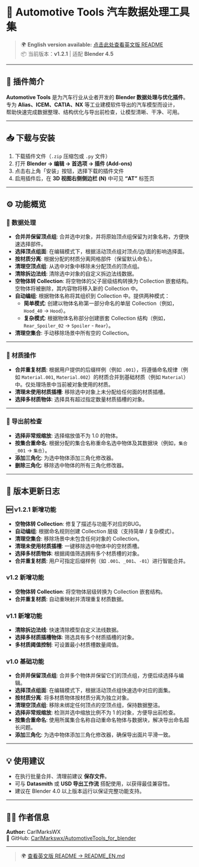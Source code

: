 # 🚗 Automotive Tools 汽车数据处理工具集

> 🌍 **English version available:** [点击此处查看英文版 README](./README_EN.md)  
> 📦 当前版本：**v1.2.1** | 适配 **Blender 4.5**

---

## 🧩 插件简介

**Automotive Tools** 是为汽车行业从业者开发的 **Blender 数据处理与优化插件**。  
专为 **Alias、ICEM、CATIA、NX** 等工业建模软件导出的汽车模型而设计，  
帮助快速完成数据整理、结构优化与导出前检查，让模型清晰、干净、可用。

---

## 📥 下载与安装

1. 下载插件文件（`.zip` 压缩包或 `.py` 文件）  
2. 打开 **Blender → 编辑 → 首选项 → 插件 (Add-ons)**  
3. 点击右上角「安装」按钮，选择下载的插件文件  
4. 启用插件后，在 **3D 视图右侧侧边栏 (N)** 中可见 **“AT”** 标签页

---

## ⚙️ 功能概览

### 🧱 数据处理
* **合并并保留顶点组**: 合并选中对象，并将原始顶点组保留为对象名称，方便快速选择部件。  
* **选择顶点组面**: 在编辑模式下，根据活动顶点组对顶点/边/面的影响选择面。  
* **按材质分离**: 根据分配的材质分离网格部件（保留默认命名）。  
* **清理空顶点组**: 从选中对象中移除未分配顶点的顶点组。  
* **清除拆边法线**: 清除选中对象的自定义拆边法线数据。  
* **空物体转 Collection**: 将空物体的父子层级结构转换为 Collection 嵌套结构。空物体将被删除，其内容物将移入新的 Collection 中。  
* **自动编组**: 根据物体名称将其组织到 Collection 中。提供两种模式：  
  * **简单模式**: 创建以物体名称第一部分命名的单层 Collection（例如，`Hood_40` → `Hood`）。  
  * **复杂模式**: 根据物体名称部分创建嵌套 Collection 结构（例如，`Rear_Spoiler_02` → `Spoiler` - `Rear`）。  
* **清理空集合**: 手动移除场景中所有空的 Collection。

---

### 🎨 材质操作
* **合并重复材质**: 根据用户提供的后缀样例（例如 `.001`），将遵循命名规律（例如 `Material.001`, `Material.002`）的材质合并到基础材质（例如 `Material`）中。仅处理场景中当前被对象使用的材质。  
* **清理未使用材质插槽**: 移除选中对象上未分配给任何面的材质插槽。  
* **选择多材质物体**: 选择具有超过指定数量材质插槽的对象。

---

### 🚦 导出前检查
* **选择非常规缩放**: 选择缩放值不为 1.0 的物体。  
* **按集合重命名**: 根据分配的集合名称重命名选中物体及其数据块（例如，`集合_001` → `集合`）。  
* **添加三角化**: 为选中物体添加三角化修改器。  
* **删除三角化**: 移除选中物体的所有三角化修改器。

---

## 🧱 版本更新日志

### 🆕 v1.2.1 新增功能
* **空物体转 Collection**: 修复了描述与功能不对应的BUG。 
* **自动编组**: 根据命名规则创建 Collection 层级（支持简单 / 复杂模式）。  
* **清理空集合**: 移除场景中未包含任何对象的 Collection。  
* **清理未使用材质插槽**: 一键移除选中物体中的空材质槽。  
* **选择多材质物体**: 根据阈值筛选拥有多个材质槽的对象。  
* **合并重复材质**: 用户可指定后缀样例（如 `.001`、`_001`、`-01`）进行智能合并。  

###  v1.2 新增功能
* **空物体转 Collection**: 将空物体层级转换为 Collection 嵌套结构。  
* **合并重复材质**: 自动重映射并清理重复材质数据。  

###  v1.1 新增功能
* **清除拆边法线**: 快速清除模型自定义法线数据。  
* **选择多材质插槽物体**: 筛选具有多个材质插槽的对象。  
* **多材质阈值控制**: 可设置最小材质槽数量阈值。  

###  v1.0 基础功能
* **合并并保留顶点组**: 合并多个物体并保留它们的顶点组，方便后续选择与编辑。  
* **选择顶点组面**: 在编辑模式下，根据活动顶点组快速选中对应的面集。  
* **按材质分离**: 将多材质物体按材质分离为独立对象。  
* **清理空顶点组**: 移除未绑定任何顶点的空顶点组，保持数据整洁。  
* **选择非常规缩放**: 检测并选中缩放比例不为 1 的对象，方便导出前检查。  
* **按集合重命名**: 使用所属集合名称自动重命名物体与数据块，解决导出命名超长问题。  
* **添加三角化**: 为选中物体添加三角化修改器，确保导出面片平滑一致。

---

## 💡 使用建议

* 在执行批量合并、清理前建议 **保存文件**。  
* 可与 **Datasmith** 或 **USD 导出工作流** 搭配使用，以获得最佳兼容性。  
* 建议在 Blender 4.0 以上版本运行以保证完整功能支持。

---

## 👨‍💻 作者信息

**Author:** CarlMarksWX  
🔗 GitHub: [CarlMarkswx/AutomotiveTools_for_blender](https://github.com/CarlMarkswx/AutomotiveTools_for_blender/)

---

> 🌍 [查看英文版 README → README_EN.md](./README_EN.md)
